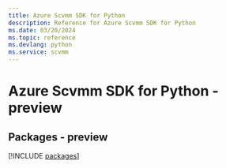 ```yaml
---
title: Azure Scvmm SDK for Python
description: Reference for Azure Scvmm SDK for Python
ms.date: 03/20/2024
ms.topic: reference
ms.devlang: python
ms.service: scvmm
---
```

# Azure Scvmm SDK for Python - preview
## Packages - preview
[!INCLUDE [packages](scvmm-index.md)]